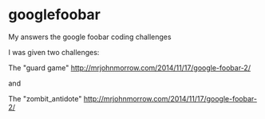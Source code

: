 googlefoobar
============

My answers the google foobar coding challenges

I was given two challenges:

The "guard game" http://mrjohnmorrow.com/2014/11/17/google-foobar-2/

and 

The "zombit_antidote" http://mrjohnmorrow.com/2014/11/17/google-foobar-2/
